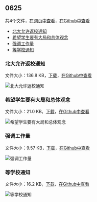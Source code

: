 ## 0625

共4个文件，[在网页中查看](https://flyerwg.github.io/bit_move_dorm/0625/)，[在Github中查看](https://github.com/flyerwg/bit_move_dorm/tree/master/0625/)

* [北大允许返校通知](#北大允许返校通知)
* [希望学生要有大局和总体观念](#希望学生要有大局和总体观念)
* [强调工作量](#强调工作量)
* [等学校通知](#等学校通知)

### 北大允许返校通知

文件大小：136.8 KB，[下载](https://flyerwg.github.io/bit_move_dorm/0625/北大允许返校通知.jpg/)，[在Github中查看](https://github.com/flyerwg/bit_move_dorm/tree/master/0625/北大允许返校通知.jpg/)

![北大允许返校通知](北大允许返校通知.jpg)

### 希望学生要有大局和总体观念

文件大小：21.0 KB，[下载](https://flyerwg.github.io/bit_move_dorm/0625/希望学生要有大局和总体观念.jpg/)，[在Github中查看](https://github.com/flyerwg/bit_move_dorm/tree/master/0625/希望学生要有大局和总体观念.jpg/)

![希望学生要有大局和总体观念](希望学生要有大局和总体观念.jpg)

### 强调工作量

文件大小：9.57 KB，[下载](https://flyerwg.github.io/bit_move_dorm/0625/强调工作量.jpg/)，[在Github中查看](https://github.com/flyerwg/bit_move_dorm/tree/master/0625/强调工作量.jpg/)

![强调工作量](强调工作量.jpg)

### 等学校通知

文件大小：16.2 KB，[下载](https://flyerwg.github.io/bit_move_dorm/0625/等学校通知.jpg/)，[在Github中查看](https://github.com/flyerwg/bit_move_dorm/tree/master/0625/等学校通知.jpg/)

![等学校通知](等学校通知.jpg)

